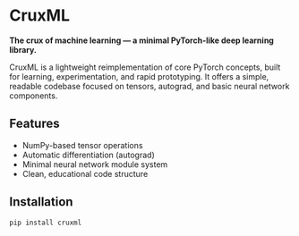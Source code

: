 # CruxML

**The crux of machine learning — a minimal PyTorch-like deep learning library.**

CruxML is a lightweight reimplementation of core PyTorch concepts, built for learning, experimentation, and rapid prototyping. It offers a simple, readable codebase focused on tensors, autograd, and basic neural network components.

## Features

- NumPy-based tensor operations
- Automatic differentiation (autograd)
- Minimal neural network module system
- Clean, educational code structure

## Installation

```bash
pip install cruxml
```